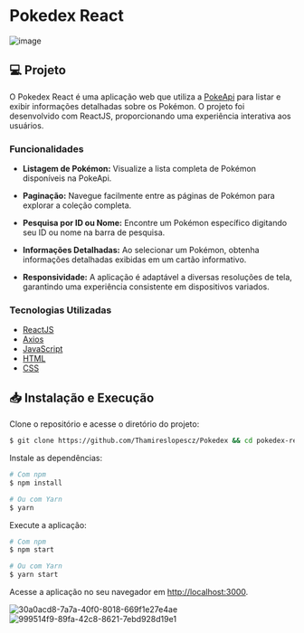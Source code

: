 # Pokedex React

![image](https://user-images.githubusercontent.com/94990663/169672142-25bfcd48-62da-4f4e-b990-0c833351720b.png)

## 💻 Projeto

O Pokedex React é uma aplicação web que utiliza a [PokeApi](https://pokeapi.co/) para listar e exibir informações detalhadas sobre os Pokémon. O projeto foi desenvolvido com ReactJS, proporcionando uma experiência interativa aos usuários.

### Funcionalidades

- **Listagem de Pokémon:** Visualize a lista completa de Pokémon disponíveis na PokeApi.

- **Paginação:** Navegue facilmente entre as páginas de Pokémon para explorar a coleção completa.

- **Pesquisa por ID ou Nome:** Encontre um Pokémon específico digitando seu ID ou nome na barra de pesquisa.

- **Informações Detalhadas:** Ao selecionar um Pokémon, obtenha informações detalhadas exibidas em um cartão informativo.

- **Responsividade:** A aplicação é adaptável a diversas resoluções de tela, garantindo uma experiência consistente em dispositivos variados.

### Tecnologias Utilizadas

- [ReactJS](https://pt-br.reactjs.org/)
- [Axios](https://axios-http.com/ptbr/docs/intro)
- [JavaScript](https://developer.mozilla.org/pt-BR/docs/Web/JavaScript)
- [HTML](https://developer.mozilla.org/pt-BR/docs/Web/HTML)
- [CSS](https://developer.mozilla.org/pt-BR/docs/Web/CSS)

## 📥 Instalação e Execução

Clone o repositório e acesse o diretório do projeto:

```bash
$ git clone https://github.com/Thamireslopescz/Pokedex && cd pokedex-react/Pokedex
```

Instale as dependências:

```bash
# Com npm
$ npm install

# Ou com Yarn
$ yarn
```

Execute a aplicação:

```bash
# Com npm
$ npm start

# Ou com Yarn
$ yarn start
```

Acesse a aplicação no seu navegador em [http://localhost:3000](http://localhost:3000).

![30a0acd8-7a7a-40f0-8018-669f1e27e4ae](https://user-images.githubusercontent.com/94990663/169672460-7b630f71-c8b0-4ce2-bfa5-ab45231ef46e.jpg) ![999514f9-89fa-42c8-8621-7ebd928d19e1](https://user-images.githubusercontent.com/94990663/169672464-2cd524d9-a507-4151-837b-1d867c2b639e.jpg)